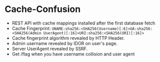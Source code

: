 # Cache-Confusion

- REST API with cache mappings installed after the first database fetch
- Cache Fingerprint: `UNAME:sha256:<SHA256(Username)[:6]>UA:sha256:<SHA256(Admin UserAgent)[:16]>URI:sha256:<SHA256(URI)[:16]>`
- Cache fingerprint algorithm revealed by HTTP Header.
- Admin username revealed by IDOR on user's page.
- Server UserAgent revealed by SSRF.
- Get /flag when you have username collision and user agent
